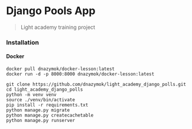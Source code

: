 # Django Pools App

> Light academy training project

### Installation
#### Docker

```
docker pull dnazymok/docker-lesson:latest
docker run -d -p 8000:8000 dnazymok/docker-lesson:latest
```

```
git clone https://github.com/dnazymok/light_academy_django_polls.git
cd light_academy_django_polls
python -m venv venv
source ./venv/bin/activate
pip install -r requirements.txt
python manage.py migrate
python manage.py createcachetable 
python manage.py runserver
```